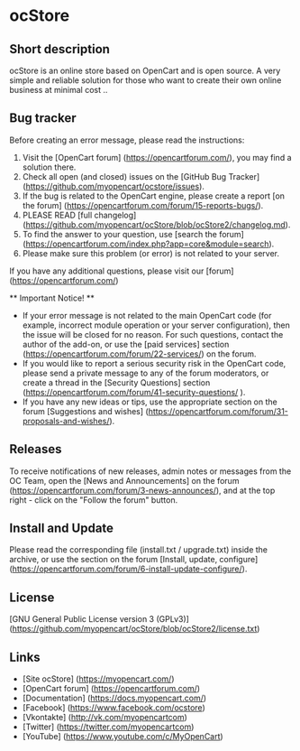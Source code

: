 # ocStore

## Short description

ocStore is an online store based on OpenCart and is open source. A very simple and reliable solution for those who want to create their own online business at minimal cost ..

## Bug tracker

Before creating an error message, please read the instructions:

 1. Visit the [OpenCart forum] (https://opencartforum.com/), you may find a solution there.
 2. Check all open (and closed) issues on the [GitHub Bug Tracker] (https://github.com/myopencart/ocstore/issues).
 3. If the bug is related to the OpenCart engine, please create a report [on the forum] (https://opencartforum.com/forum/15-reports-bugs/).
 4. PLEASE READ [full changelog] (https://github.com/myopencart/ocStore/blob/ocStore2/changelog.md).
 5. To find the answer to your question, use [search the forum] (https://opencartforum.com/index.php?app=core&module=search).
 6. Please make sure this problem (or error) is not related to your server.

If you have any additional questions, please visit our [forum] (https://opencartforum.com/)

** Important Notice! **
- If your error message is not related to the main OpenCart code (for example, incorrect module operation or your server configuration), then the issue will be closed for no reason. For such questions, contact the author of the add-on, or use the [paid services] section (https://opencartforum.com/forum/22-services/) on the forum.
- If you would like to report a serious security risk in the OpenCart code, please send a private message to any of the forum moderators, or create a thread in the [Security Questions] section (https://opencartforum.com/forum/41-security-questions/ ).
- If you have any new ideas or tips, use the appropriate section on the forum [Suggestions and wishes] (https://opencartforum.com/forum/31-proposals-and-wishes/).

## Releases

To receive notifications of new releases, admin notes or messages from the OC Team, open the [News and Announcements] on the forum (https://opencartforum.com/forum/3-news-announces/), and at the top right - click on the "Follow the forum" button.

## Install and Update

Please read the corresponding file (install.txt / upgrade.txt) inside the archive, or use the section on the forum [Install, update, configure] (https://opencartforum.com/forum/6-install-update-configure/).

## License

[GNU General Public License version 3 (GPLv3)] (https://github.com/myopencart/ocStore/blob/ocStore2/license.txt)

## Links

- [Site ocStore] (https://myopencart.com/)
- [OpenCart forum] (https://opencartforum.com/)
- [Documentation] (https://docs.myopencart.com/)
- [Facebook] (https://www.facebook.com/ocstore)
- [Vkontakte] (http://vk.com/myopencartcom)
- [Twitter] (https://twitter.com/myopencartcom)
- [YouTube] (https://www.youtube.com/c/MyOpenCart) 


